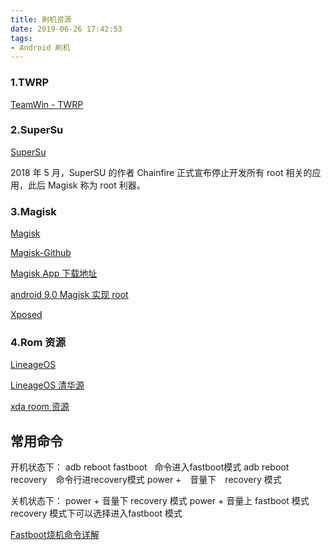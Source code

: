 ```yaml
---
title: 刷机资源
date: 2019-06-26 17:42:53
tags:
- Android 刷机
---
```



### 1.TWRP
  
[TeamWin - TWRP](https://twrp.me/Devices/)

### 2.SuperSu

[SuperSu](http://www.supersu.com/download)

2018 年 5 月，SuperSU 的作者 Chainfire 正式宣布停止开发所有 root 相关的应用，此后 Magisk 称为 root 利器。

<!-- more -->

### 3.Magisk

[Magisk](https://forum.xda-developers.com/apps/magisk/official-magisk-v7-universal-systemless-t3473445)

[Magisk-Github](https://github.com/topjohnwu/Magisk)


[Magisk App 下载地址](https://github.com/topjohnwu/Magisk/releases)


[android 9.0 Magisk 实现 root  ](https://www.technobuzz.net/download-and-install-magisk-manager/)

<!-- ### Xposed Framework -->

[Xposed](https://forum.xda-developers.com/showthread.php?t=3034811)


### 4.Rom 资源

[LineageOS](https://www.lineageos.org/)

[LineageOS 清华源](https://mirrors.tuna.tsinghua.edu.cn/lineage-rom/full/)

[xda room 资源](https://download.pixelexperience.org/)


## 常用命令

开机状态下：
adb reboot fastboot   命令进入fastboot模式
adb reboot recovery　命令行进recovery模式
power +　音量下　recovery 模式

关机状态下：
power + 音量下 recovery 模式
power + 音量上 fastboot 模式
recovery 模式下可以选择进入fastboot 模式


[Fastboot烧机命令详解](https://blog.csdn.net/u012169524/article/details/51222859)